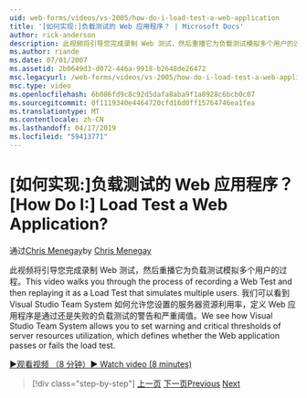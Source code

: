 ```yaml
---
uid: web-forms/videos/vs-2005/how-do-i-load-test-a-web-application
title: '[如何实现:]负载测试的 Web 应用程序？ | Microsoft Docs'
author: rick-anderson
description: 此视频将引导您完成录制 Web 测试，然后重播它为负载测试模拟多个用户的过程。 我们看到了 Visual Studio...
ms.author: riande
ms.date: 07/01/2007
ms.assetid: 2b0649d3-d072-446a-9918-b2648de26472
msc.legacyurl: /web-forms/videos/vs-2005/how-do-i-load-test-a-web-application
msc.type: video
ms.openlocfilehash: 6b086fd9c8c92d5dafa8aba9f1a8928c6bcb0c07
ms.sourcegitcommit: 0f1119340e4464720cfd16d0ff15764746ea1fea
ms.translationtype: MT
ms.contentlocale: zh-CN
ms.lasthandoff: 04/17/2019
ms.locfileid: "59413771"
---
```

# <a name="how-do-i-load-test-a-web-application"></a><span data-ttu-id="78e1a-105">[如何实现:]负载测试的 Web 应用程序？</span><span class="sxs-lookup"><span data-stu-id="78e1a-105">[How Do I:] Load Test a Web Application?</span></span>

<span data-ttu-id="78e1a-106">通过[Chris Menegay](https://twitter.com/CMenegay)</span><span class="sxs-lookup"><span data-stu-id="78e1a-106">by [Chris Menegay](https://twitter.com/CMenegay)</span></span>

<span data-ttu-id="78e1a-107">此视频将引导您完成录制 Web 测试，然后重播它为负载测试模拟多个用户的过程。</span><span class="sxs-lookup"><span data-stu-id="78e1a-107">This video walks you through the process of recording a Web Test and then replaying it as a Load Test that simulates multiple users.</span></span> <span data-ttu-id="78e1a-108">我们可以看到 Visual Studio Team System 如何允许您设置的服务器资源利用率，定义 Web 应用程序是通过还是失败的负载测试的警告和严重阈值。</span><span class="sxs-lookup"><span data-stu-id="78e1a-108">We see how Visual Studio Team System allows you to set warning and critical thresholds of server resources utilization, which defines whether the Web application passes or fails the load test.</span></span>

[<span data-ttu-id="78e1a-109">&#9654;观看视频 （8 分钟）</span><span class="sxs-lookup"><span data-stu-id="78e1a-109">&#9654; Watch video (8 minutes)</span></span>](https://channel9.msdn.com/Blogs/ASP-NET-Site-Videos/how-do-i-load-test-a-web-application)

> [!div class="step-by-step"]
> <span data-ttu-id="78e1a-110">[上一页](how-do-i-practice-test-driven-development.md)
> [下一页](how-do-i-tune-web-application-performance-with-profiling.md)</span><span class="sxs-lookup"><span data-stu-id="78e1a-110">[Previous](how-do-i-practice-test-driven-development.md)
[Next](how-do-i-tune-web-application-performance-with-profiling.md)</span></span>
